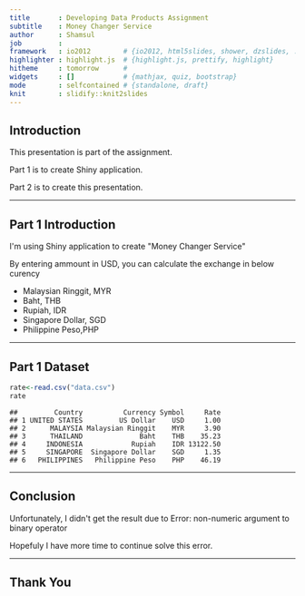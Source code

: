 ```yaml
---
title       : Developing Data Products Assignment
subtitle    : Money Changer Service
author      : Shamsul
job         : 
framework   : io2012        # {io2012, html5slides, shower, dzslides, ...}
highlighter : highlight.js  # {highlight.js, prettify, highlight}
hitheme     : tomorrow      # 
widgets     : []            # {mathjax, quiz, bootstrap}
mode        : selfcontained # {standalone, draft}
knit        : slidify::knit2slides
---
```


## Introduction

This presentation is part of the assignment.

Part 1 is to create Shiny application.

Part 2 is to create this presentation.


---

## Part 1 Introduction

I'm using Shiny application to create "Money Changer Service"

By entering ammount in USD, you can calculate the exchange in below curency

+ Malaysian Ringgit, MYR
+ Baht, THB
+ Rupiah, IDR
+ Singapore Dollar, SGD
+ Philippine Peso,PHP

---

## Part 1 Dataset


```r
rate<-read.csv("data.csv")
rate
```

```
##         Country          Currency Symbol     Rate
## 1 UNITED STATES         US Dollar    USD     1.00
## 2      MALAYSIA Malaysian Ringgit    MYR     3.90
## 3      THAILAND              Baht    THB    35.23
## 4     INDONESIA            Rupiah    IDR 13122.50
## 5     SINGAPORE  Singapore Dollar    SGD     1.35
## 6   PHILIPPINES   Philippine Peso    PHP    46.19
```

---

## Conclusion

Unfortunately, I didn't get the result due to 
Error: non-numeric argument to binary operator

Hopefuly I have more time to continue solve this error.

---

## Thank You

